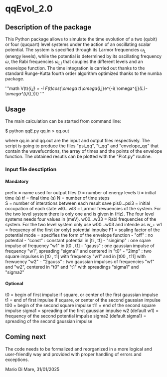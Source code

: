 # qqEvol_2.0

## Description of the package

This Python package allows to simulate the time evolution of a two (qubit) or four (ququart) level systems under the action of an oscillating scalar potential. The system is specified through its Larmor frequencies $\omega_{L}$ (energy levels), while the potential is determined by its oscillating frequency $\omega$, the Rabi frequencies $\omega_{i,j}$ that couples the different levels and an enevelope function. The time integration is carried out thanks to the standard Runge-Kutta fourth order algorithm optimized thanks to the numba package.

'''math
V(t)_{i,j} = -i F(t)cos(\omega t)\omega_{i,j}e^{-i( \omega^{j}_{L}-\omega^{i}_{L})t}
'''
## Usage

The main calculation can be started from command line:

\$ python qqE.py qq.in > qq.out

where qq.in and qq.out are the input and output files respectively. The script is going to produce the files "psi_qq", "t_qq" and "envelope_qq" that contain the wavefucntions, the array of times and the points of the envelope function. The obtained resutls can be plotted with the "Plot.py" routine.

### Input file desctiption

#### Mandatory
prefix                = name used for output files
D                     = number of energy levels
ti                    = initial time (s)
tf                    = final time (s)
N                     = number of time steps   
S                     = number of interations between each result save
pis0...psi3           = initial occupation of each state
wl0...wl3             = Larmor frewuencies of the system. For the two level system there is only one and is given in (Hz). The four level
                        systems needs four values in (meV). 
w00...w33             = Rabi frequencies of the system. For the two level system only use w00...w03 and intende as w_+
w1                    = frequency of the first (or only) potential impulse
F1                    = scaling factor of the potential
mode                  = specifies the form of the envelope function
                        - "off"     : no potential
                        - "const"   : constant potential in [ti , tf]
                        - "singimp" : one sqare impulse of frequency "w1" in [t0 , t1]
                        - "gauss"   : one gaussian impulse of frequency "w1", spreading "sigma1" and centered in "t0"
                        - "2imp"    : two square impulses in [t0 , t1] with frequency "w1" and in [t00 , t11] with frewuency "w2"
                        - "2gauss"  : two gaussian impulses of frequencies "w1" and "w2", centered in "t0" and "t1" with spreadings "sigma1" and  
                                      "sigma2" 

#### Optional
t0                      = begin of first impulse if square, or center of the first gaussian impulse 
t1                      = end of first impulse if square, or center of the second gaussian impulse 
t00                     = begin of the second square impulse
t11                     = end of the second square impulse
sigma1                  = spreading of the first gaussian impulse
w2     (default w1)     = frequency of the second potential impulse
sigma2 (default sigma1) = spreading of the second gaussian impulse

## Coming next

The code needs to be formalized and reorganized in a more logical and user-friendly way and provided with proper handling of errors and exceptions.


Mario Di Mare, 31/01/2025
